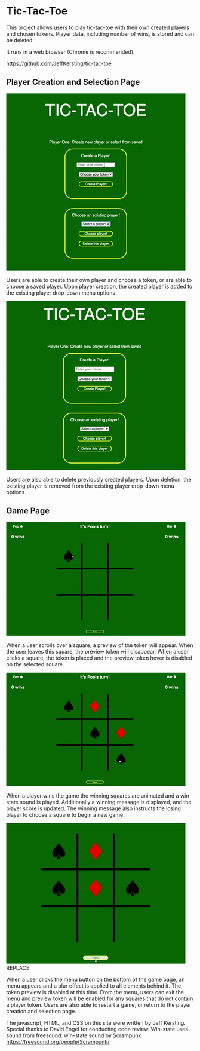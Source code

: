 # Tic-Tac-Toe

This project allows users to play tic-tac-toe with their own created players and chosen tokens. Player data, including number of wins, is stored and can be deleted.

It runs in a web browser (Chrome is recommended).

https://github.com/JeffKersting/tic-tac-toe

## Player Creation and Selection Page
![](./assets/player-creation.gif)

Users are able to create their own player and choose a token, or are able to choose a saved player. Upon player creation, the created player is added to the existing player drop-down menu options.

![](./assets/player-deletion.gif)

Users are also able to delete previously created players. Upon deletion, the existing player is removed from the existing player drop-down menu options.

## Game Page
![](./assets/hover.gif)

When a user scrolls over a square, a preview of the token will appear. When the user leaves this square, the preview token will disappear. When a user clicks a square, the token is placed and the preview token hover is disabled on the selected square.

![](./assets/win-state.gif)

When a player wins the game the winning squares are animated and a win-state sound is played. Additionally a winning message is displayed, and the player score is updated. The winning message also instructs the losing player to choose a square to begin a new game.

![](./assets/menu.gif) REPLACE

When a user clicks the menu button on the bottom of the game page, an menu appears and a blur effect is applied to all elements behind it. The token preview is disabled at this time. From the menu, users can exit the menu and preview token will be enabled for any squares that do not contain a player token. Users are also able to restart a game, or return to the player creation and selection page.


The javascript, HTML, and CSS on this site were written by Jeff Kersting. Special thanks to David Engel for conducting code review.
Win-state uses sound from freesound: win-state sound by Scrampunk https://freesound.org/people/Scrampunk/
